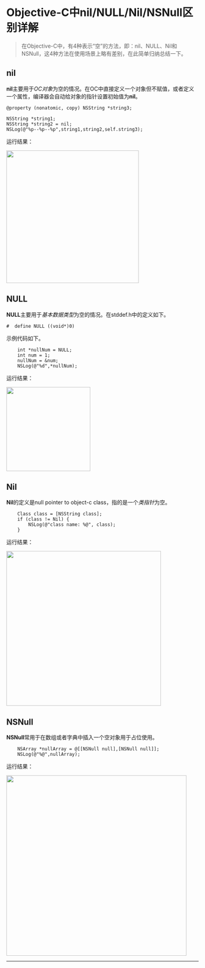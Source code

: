 # Objective-C中nil/NULL/Nil/NSNull区别详解

> 在Objective-C中，有4种表示“空”的方法，即：nil、NULL、Nil和NSNull，这4种方法在使用场景上略有差别，在此简单归纳总结一下。

## nil

**nil**主要用于*OC对象*为空的情况。在OC中直接定义一个对象但不赋值，或者定义一个属性，编译器会自动给对象的指针设置初始值为**nil**。

```oc
@property (nonatomic, copy) NSString *string3;
```
```oc
NSString *string1;
NSString *string2 = nil;
NSLog(@"%p--%p--%p",string1,string2,self.string3);
```

运行结果：

<img src="http://7xta2c.com1.z0.glb.clouddn.com/99ios/1464056673735.png" width="347"/>

## NULL

**NULL**主要用于*基本数据类型*为空的情况。在stddef.h中的定义如下。

```oc
#  define NULL ((void*)0)
```

示例代码如下。
```oc
    int *nullNum = NULL;
    int num = 1;
    nullNum = &num;
    NSLog(@"%d",*nullNum);
```

运行结果：

<img src="http://7xta2c.com1.z0.glb.clouddn.com/99ios/1464056874234.png" width="220"/>


## Nil

**Nil**的定义是null pointer to object-c class，指的是一个*类指针*为空。

```oc
    Class class = [NSString class];
    if (class != Nil) {
        NSLog(@"class name: %@", class);
    }
```

运行结果：

<img src="http://7xta2c.com1.z0.glb.clouddn.com/99ios/1464056977568.png" width="405"/>

## NSNull

**NSNull**常用于在数组或者字典中插入一个空对象用于占位使用。

```oc
    NSArray *nullArray = @[[NSNull null],[NSNull null]];
    NSLog(@"%@",nullArray);
```

运行结果：

<img src="http://7xta2c.com1.z0.glb.clouddn.com/99ios/1464057084547.png" width="472"/>

---


